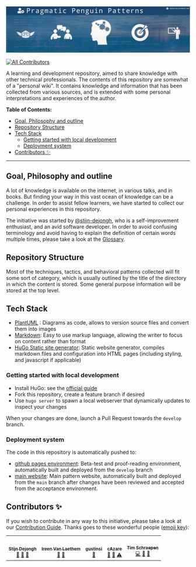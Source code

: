 ![./src/pp_open-learning.png](old_source/pp_open-learning.png)

<!-- ALL-CONTRIBUTORS-BADGE:START - Do not remove or modify this section -->
[![All Contributors](https://img.shields.io/badge/all_contributors-5-orange.svg?style=flat-square)](#contributors-)
<!-- ALL-CONTRIBUTORS-BADGE:END -->

A learning and development repository, aimed to share knowledge with other technical professionals.
The contents of this repository are somewhat of a "personal wiki". It contains knowledge and
information that has been collected from various sources, and is extended with some personal interpretations and
experiences of the author.

**Table of Contents:**

<!-- vim-markdown-toc GitLab -->
  * [Goal, Philosophy and outline](#goal-philosophy-and-outline)
  * [Repository Structure](#repository-structure)
  * [Tech Stack](#tech-stack)
    * [Getting started with local development](#getting-started-with-local-development)
    * [Deployment system](#deployment-system)
  * [Contributors ✨](#contributors-)
<!-- vim-markdown-toc -->

---

## Goal, Philosophy and outline

A lot of knowledge is available on the internet, in various talks, and in books.
But finding your way in this vast ocean of knowledge can be a challenge.
In order to assist fellow learners, we have started to collect our personal experiences in this repository.

The initiative was started by [@stijn-dejongh](https://github.com/stijn-Dejongh), who is a self-improvement enthusiast,
and an avid software developer.
In order to avoid confusing terminology and avoid having to explain the definition of certain words multiple times,
please take a look at the [Glossary](old_source/X_APPENDIX/glossary.md).

## Repository Structure

Most of the techniques, tactics, and behavioral patterns collected will fit some sort of category, which is usually
outlined by the title of the directory in which the content is stored. Some general purpose information will be stored
at the top level.

## Tech Stack

* [PlantUML](https://plantuml.com/) : Diagrams as code, allows to version source files and convert them into images
* [Markdown](https://www.markdownguide.org/): Easy to use markup language, allowing the writer to focus on content rather than format
* [HuGo Static site generator](https://gohugo.io): Static website generator, compiles markdown files and configuration into HTML pages 
  (including styling, and javascript if applicable) 

### Getting started with local development

* Install HuGo: see the [official guide](https://gohugo.io/installation/)
* Fork this repository, create a feature branch if desired
* Use `hugo server` to spawn a local webserver that dynamically updates to inspect your changes

When your changes are done, launch a Pull Request towards the `develop` branch.

### Deployment system

The code in this repository is automatically pushed to:
* [github pages environment](https://sddevelopment-be.github.io/penguin-pragmatic-patterns/): Beta-test and proof-reading environment, 
  automatically built and deployed from the `develop` branch
* [main website](https://patterns.sddevelopment.be): Main pattern website, automatically built and deployed from the `main` branch after changes 
  have been reviewed and accepted from the acceptance environment.

## Contributors ✨

If you wish to contribute in any way to this initiative, please take a look at
our [Contribution Guide](docs/CONTRIBUTING.md).
Thanks goes to these wonderful people ([emoji key](https://allcontributors.org/docs/en/emoji-key)):

<!-- prettier-ignore-start -->
<!-- markdownlint-disable -->

<!-- ALL-CONTRIBUTORS-LIST:START - Do not remove or modify this section -->
<table>
  <tr>
    <td align="center"><a href="http://sddevelopment.be/"><img src="https://avatars.githubusercontent.com/u/25401297?v=4?s=100" width="100px;" alt=""/><br /><sub><b>Stijn Dejongh</b></sub></a><br /><a href="#tool-stijn-dejongh" title="Tools">🔧</a> <a href="https://github.com/sddevelopment-be/penguin-pragmatic-patterns/commits?author=stijn-dejongh" title="Documentation">📖</a> <a href="#design-stijn-dejongh" title="Design">🎨</a></td>
    <td align="center"><a href="https://github.com/IreenVL"><img src="https://avatars.githubusercontent.com/u/50783418?v=4?s=100" width="100px;" alt=""/><br /><sub><b>Ireen Van Laethem</b></sub></a><br /><a href="#ideas-IreenVL" title="Ideas, Planning, & Feedback">🤔</a> <a href="https://github.com/sddevelopment-be/penguin-pragmatic-patterns/pulls?q=is%3Apr+reviewed-by%3AIreenVL" title="Reviewed Pull Requests">👀</a></td>
    <td align="center"><a href="https://github.com/gustinsi"><img src="https://avatars.githubusercontent.com/u/73937666?v=4?s=100" width="100px;" alt=""/><br /><sub><b>gustinsi</b></sub></a><br /><a href="https://github.com/sddevelopment-be/penguin-pragmatic-patterns/pulls?q=is%3Apr+reviewed-by%3Agustinsi" title="Reviewed Pull Requests">👀</a></td>
    <td align="center"><a href="https://github.com/cAzare"><img src="https://avatars.githubusercontent.com/u/50981285?v=4?s=100" width="100px;" alt=""/><br /><sub><b>cAzare</b></sub></a><br /><a href="https://github.com/sddevelopment-be/penguin-pragmatic-patterns/pulls?q=is%3Apr+reviewed-by%3AcAzare" title="Reviewed Pull Requests">👀</a> <a href="https://github.com/sddevelopment-be/penguin-pragmatic-patterns/commits?author=cAzare" title="Documentation">📖</a> <a href="https://github.com/sddevelopment-be/penguin-pragmatic-patterns/commits?author=cAzare" title="Tests">⚠️</a></td>
    <td align="center"><a href="http://sch3lp.github.io"><img src="https://avatars.githubusercontent.com/u/648703?v=4?s=100" width="100px;" alt=""/><br /><sub><b>Tim Schraepen</b></sub></a><br /><a href="https://github.com/sddevelopment-be/penguin-pragmatic-patterns/commits?author=Sch3lp" title="Code">💻</a> <a href="https://github.com/sddevelopment-be/penguin-pragmatic-patterns/commits?author=Sch3lp" title="Documentation">📖</a> <a href="#ideas-Sch3lp" title="Ideas, Planning, & Feedback">🤔</a></td>
  </tr>
</table>

<!-- ALL-CONTRIBUTORS-LIST:END -->
<!-- markdownlint-restore -->
<!-- prettier-ignore-end -->

